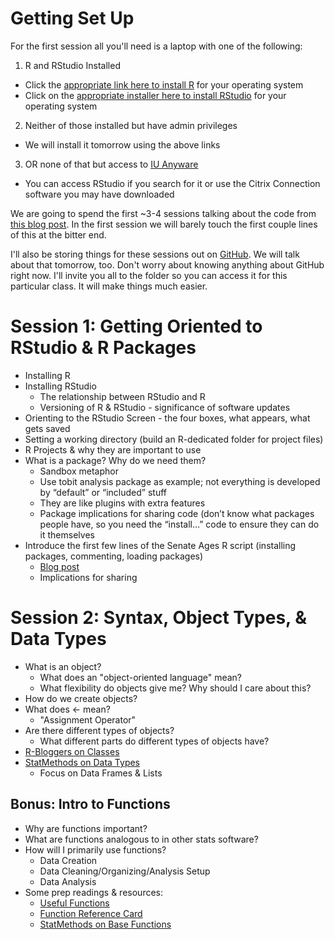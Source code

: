 # Getting Set Up
For the first session all you'll need is a laptop with one of the following:
1.	R and RStudio Installed
  - Click the [appropriate link here to install R](https://ftp.ussg.iu.edu/CRAN/) for your operating system
  -	Click on the [appropriate installer here to install RStudio](https://www.rstudio.com/products/rstudio/download/#download) for your operating system 
2.	Neither of those installed but have admin privileges
  - We will install it tomorrow using the above links
3.	OR none of that but access to [IU Anyware](https://uits.iu.edu/iuanyware)
  - You can access RStudio if you search for it or use the Citrix Connection software you may have downloaded

We are going to spend the first ~3-4 sessions talking about the code from [this blog post](https://nateapathy.com/2017/12/20/how-old-is-the-senate/). In the first session we will barely touch the first couple lines of this at the bitter end.

I'll also be storing things for these sessions out on [GitHub](https://kb.iu.edu/d/bagk). We will talk about that tomorrow, too. Don't worry about knowing anything about GitHub right now. I'll invite you all to the folder so you can access it for this particular class. It will make things much easier.


# Session 1: Getting Oriented to RStudio & R Packages
- Installing R
- Installing RStudio
  - The relationship between RStudio and R
  - Versioning of R & RStudio - significance of software updates
- Orienting to the RStudio Screen - the four boxes, what appears, what gets saved
- Setting a working directory (build an R-dedicated folder for project files)
- R Projects & why they are important to use
- What is a package? Why do we need them?
  - Sandbox metaphor
  - Use tobit analysis package as example; not everything is developed by “default” or “included” stuff
  - They are like plugins with extra features
  - Package implications for sharing code (don’t know what packages people have, so you need the “install…” code to ensure they can do it themselves
- Introduce the first few lines of the Senate Ages R script (installing packages, commenting, loading packages)
  - [Blog post](https://nateapathy.com/2017/12/20/how-old-is-the-senate/)
  - Implications for sharing
  
# Session 2: Syntax, Object Types, & Data Types
- What is an object?
  - What does an "object-oriented language" mean?
  - What flexibility do objects give me? Why should I care about this?
- How do we create objects?
- What does <- mean?
  - "Assignment Operator"
- Are there different types of objects?
  - What different parts do different types of objects have?
- [R-Bloggers on Classes](https://www.r-bloggers.com/classes-and-objects-in-r/)
- [StatMethods on Data Types](https://www.statmethods.net/input/datatypes.html)
  - Focus on Data Frames & Lists

## Bonus: Intro to Functions
- Why are functions important?
- What are functions analogous to in other stats software?
- How will I primarily use functions?
  - Data Creation
  - Data Cleaning/Organizing/Analysis Setup
  - Data Analysis
- Some prep readings & resources:
  - [Useful Functions](http://www.sr.bham.ac.uk/~ajrs/R/r-function_list.html)
  - [Function Reference Card](https://cran.r-project.org/doc/contrib/Short-refcard.pdf)
  - [StatMethods on Base Functions](https://www.statmethods.net/management/functions.html)


